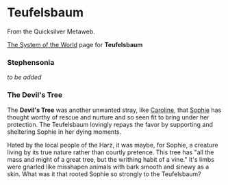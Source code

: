 
# Teufelsbaum

From the Quicksilver Metaweb.

[The System of the World](/the-system-of-the-world) page for **Teufelsbaum**
### Stephensonia


*to be added*

### The Devil's Tree


The **Devil's Tree** was another unwanted stray, like [Caroline](/caroline-of-ansbach), that [Sophie](/sophia-of-hanover) has thought worthy of rescue and nurture and so seen fit to bring under her protection. The Teufelsbaum lovingly repays the favor by supporting and sheltering Sophie in her dying moments.

Hated by the local people of the Harz, it was maybe, for Sophie, a creature living by its true nature rather than courtly pretence. This tree has "all the mass and might of a great tree, but the writhing habit of a vine." It's limbs were gnarled like misshapen animals with bark smooth and sinewy as a skin. What was it that rooted Sophie so strongly to the Teufelsbaum?

